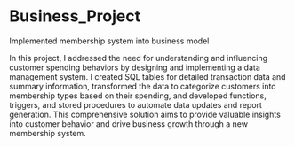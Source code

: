 # Business_Project
Implemented membership system into business model

In this project, I addressed the need for understanding and influencing customer spending behaviors by designing and implementing a data management system. 
I created SQL tables for detailed transaction data and summary information, transformed the data to categorize customers into membership types based on their spending, 
and developed functions, triggers, and stored procedures to automate data updates and report generation. 
This comprehensive solution aims to provide valuable insights into customer behavior and drive business growth through a new membership system.
